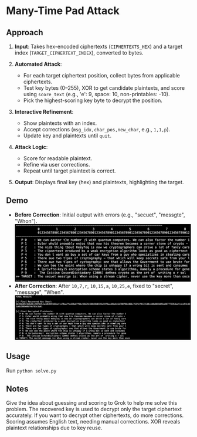 # Many-Time Pad Attack

## Approach

1. **Input**: Takes hex-encoded ciphertexts (`CIPHERTEXTS_HEX`) and a target index (`TARGET_CIPHERTEXT_INDEX`), converted to bytes.

2. **Automated Attack**:
   - For each target ciphertext position, collect bytes from applicable ciphertexts.
   - Test key bytes (0–255), XOR to get candidate plaintexts, and score using `score_text` (e.g., 'e': 9, space: 10, non-printables: -10).
   - Pick the highest-scoring key byte to decrypt the position.

3. **Interactive Refinement**:
   - Show plaintexts with an index.
   - Accept corrections (`msg_idx,char_pos,new_char`, e.g., `1,1,p`).
   - Update key and plaintexts until `quit`.

4. **Attack Logic**:
   - Score for readable plaintext.
   - Refine via user corrections.
   - Repeat until target plaintext is correct.

5. **Output**: Displays final key (hex) and plaintexts, highlighting the target.

## Demo
- **Before Correction**: Initial output with errors (e.g., "secuet", "messgte", "Whon").
  ![Before Correction](images/before_corrections.png)
- **After Correction**: After `10,7,r`, `10,15,a`, `10,25,e`, fixed to "secret", "message", "When".
  ![After Correction](images/after_corrections.png)

## Usage
Run `python solve.py`

## Notes
Give the idea about guessing and scoring to Grok to help me solve this problem.
The recovered key is used to decrypt only the target ciphertext accurately. If you want to decrypt other ciphertexts, do more corrections.
Scoring assumes English text, needing manual corrections. XOR reveals plaintext relationships due to key reuse.